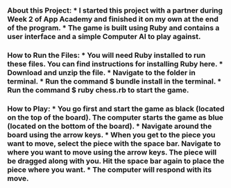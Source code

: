 <h3> About this Project: 
* I started this project with a partner during Week 2 of App Academy and finished it on my own at the end of the program.
* The game is built using Ruby and contains a user interface and a simple Computer AI to play against.

<h3> How to Run the Files:
* You will need Ruby installed to run these files. You can find instructions for installing Ruby here.
* Download and unzip the file.
* Navigate to the folder in terminal.
* Run the command $ bundle install in the terminal.
* Run the command $ ruby chess.rb to start the game.

<h3> How to Play:
* You go first and start the game as black (located on the top of the board). The computer starts the game as blue (located on the bottom of the board).
* Navigate around the board using the arrow keys.
* When you get to the piece you want to move, select the piece with the space bar. Navigate to where you want to move using the arrow keys. The piece will be dragged along with you. Hit the space bar again to place the piece where you want.
* The computer will respond with its move.
